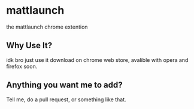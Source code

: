 # mattlaunch
the mattlaunch chrome extention

## Why Use It?
idk bro just use it download on chrome web store, avalible with opera and firefox soon.

## Anything you want me to add?
Tell me, do a pull request, or something like that.
